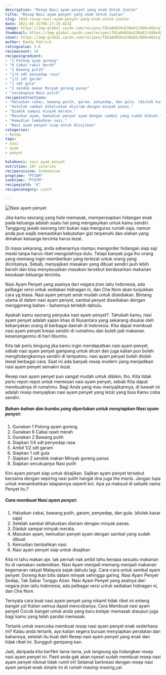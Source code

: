 ```yaml
---
description: "Resep Nasi ayam penyet yang enak Untuk Jualan"
title: "Resep Nasi ayam penyet yang enak Untuk Jualan"
slug: 1010-resep-nasi-ayam-penyet-yang-enak-untuk-jualan
date: 2021-05-31T06:17:29.823Z
image: https://img-global.cpcdn.com/recipes/f02a8db56a530a62/680x482cq70/nasi-ayam-penyet-foto-resep-utama.jpg
thumbnail: https://img-global.cpcdn.com/recipes/f02a8db56a530a62/680x482cq70/nasi-ayam-penyet-foto-resep-utama.jpg
cover: https://img-global.cpcdn.com/recipes/f02a8db56a530a62/680x482cq70/nasi-ayam-penyet-foto-resep-utama.jpg
author: Randy Patrick
ratingvalue: 3.6
reviewcount: 10
recipeingredient:
- "1 Potong ayam goreng"
- "6 Cabai rawit merah"
- "2 Bawang putih"
- "1/4 sdt penyedap rasa"
- "1/2 sdt garam"
- "1 sdt gula"
- "2 sendok makan Minyak goreng panas"
- "secukupnya Nasi putih"
recipeinstructions:
- "Haluskan cabai, bawang putih, garam, penyedap, dan gula. (diulek kasar saja)"
- "Setelah sambal dihaluskan disiram dengan minyak panas."
- "Diaduk sampai minyak merata."
- "Masukan ayam, kemudian penyet ayam dengan sambal yang sudah dibuat."
- "Kemudian tambahkan nasi."
- "Nasi ayam penyet siap untuk disajikan"
categories:
- Resep
tags:
- nasi
- ayam
- penyet

katakunci: nasi ayam penyet 
nutrition: 187 calories
recipecuisine: Indonesian
preptime: "PT34M"
cooktime: "PT47M"
recipeyield: "4"
recipecategory: Lunch

---
```



![Nasi ayam penyet](https://img-global.cpcdn.com/recipes/f02a8db56a530a62/680x482cq70/nasi-ayam-penyet-foto-resep-utama.jpg)

Jika kamu seorang yang hobi memasak, mempersiapkan hidangan enak pada keluarga adalah suatu hal yang mengasyikan untuk kamu sendiri. Tanggung jawab seorang istri bukan saja mengurus rumah saja, namun anda pun wajib memastikan kebutuhan gizi terpenuhi dan olahan yang dimakan keluarga tercinta harus lezat.

Di masa  sekarang, anda sebenarnya mampu mengorder hidangan siap saji meski tanpa harus ribet mengolahnya dulu. Tetapi banyak juga lho orang yang memang ingin memberikan yang terlezat untuk orang yang dicintainya. Sebab, menyajikan masakan yang dibuat sendiri jauh lebih bersih dan bisa menyesuaikan masakan tersebut berdasarkan makanan kesukaan keluarga tercinta. 

Nasi Ayam Penyet yang asalnya dari negara jiran iaitu Indonesia, ada pelbagai versi untuk sediakan hidnagan ni, dan Che Nom akan tunjukkan cara yg biasa. Nasi ayam penyet amat mudah untuk disediakan. Bintang utama di dalam nasi ayam penyet, sambal penyet disediakan dengan menggoreng bahan - bahannya terlebih dahulu.

Apakah kamu seorang penyuka nasi ayam penyet?. Tahukah kamu, nasi ayam penyet adalah sajian khas di Nusantara yang sekarang disukai oleh kebanyakan orang di berbagai daerah di Indonesia. Kita dapat membuat nasi ayam penyet kreasi sendiri di rumahmu dan boleh jadi makanan kesenanganmu di hari liburmu.

Kita tak perlu bingung jika kamu ingin mendapatkan nasi ayam penyet, sebab nasi ayam penyet gampang untuk dicari dan juga kalian pun boleh menghidangkannya sendiri di tempatmu. nasi ayam penyet boleh diolah lewat berbagai cara. Saat ini ada banyak resep modern yang menjadikan nasi ayam penyet semakin lezat.

Resep nasi ayam penyet pun sangat mudah untuk dibikin, lho. Kita tidak perlu repot-repot untuk memesan nasi ayam penyet, sebab Kita dapat membuatnya di rumahmu. Bagi Anda yang mau menyajikannya, di bawah ini adalah resep menyajikan nasi ayam penyet yang lezat yang bisa Kamu coba sendiri.

<!--inarticleads1-->

##### Bahan-bahan dan bumbu yang diperlukan untuk menyiapkan Nasi ayam penyet:

1. Gunakan 1 Potong ayam goreng
1. Gunakan 6 Cabai rawit merah
1. Gunakan 2 Bawang putih
1. Siapkan 1/4 sdt penyedap rasa
1. Ambil 1/2 sdt garam
1. Siapkan 1 sdt gula
1. Siapkan 2 sendok makan Minyak goreng panas
1. Siapkan secukupnya Nasi putih


Kini ayam penyet siap untuk disajikan. Sajikan ayam penyet tersebut bersama dengan sepiring nasi putih hangat dna juga the manis. Jangan lupa untuk menambahkan lalapannya seperti kol. Apa ya maksud di sebalik nama Penyet itu.? 

<!--inarticleads2-->

##### Cara membuat Nasi ayam penyet:

1. Haluskan cabai, bawang putih, garam, penyedap, dan gula. (diulek kasar saja)
1. Setelah sambal dihaluskan disiram dengan minyak panas.
1. Diaduk sampai minyak merata.
1. Masukan ayam, kemudian penyet ayam dengan sambal yang sudah dibuat.
1. Kemudian tambahkan nasi.
1. Nasi ayam penyet siap untuk disajikan


Kita ni tahu makan aje. tak pernah nak ambil tahu kenapa sesuatu makanan itu di namakan sedemikian. Nasi Ayam menjadi memang menjadi makanan kegemaran rakyat Malaysia sejak dahulu lagi. Cara-cara untuk sambal ayam penyet: Goreng ikan bilis dalam minyak sehingga garing. Nasi Ayam Penyet Sedap, Tak Sabar Tunggu Azan. Nasi Ayam Penyet yang asalnya dari negara jiran iaitu Indonesia, ada pelbagai versi untuk sediakan hidnagan ni, dan Che Nom. 

Ternyata cara buat nasi ayam penyet yang nikamt tidak ribet ini enteng banget ya! Kalian semua dapat mencobanya. Cara Membuat nasi ayam penyet Cocok banget untuk anda yang baru belajar memasak ataupun juga bagi kamu yang telah pandai memasak.

Tertarik untuk mencoba membuat resep nasi ayam penyet enak sederhana ini? Kalau anda tertarik, ayo kalian segera buruan menyiapkan peralatan dan bahannya, setelah itu buat deh Resep nasi ayam penyet yang enak dan tidak ribet ini. Sungguh gampang kan. 

Jadi, daripada kita berfikir lama-lama, yuk langsung aja hidangkan resep nasi ayam penyet ini. Pasti anda gak akan nyesel sudah membuat resep nasi ayam penyet nikmat tidak rumit ini! Selamat berkreasi dengan resep nasi ayam penyet enak simple ini di rumah masing-masing,ya!.

